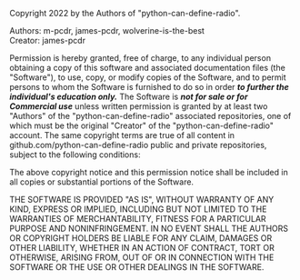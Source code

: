 Copyright 2022 by the Authors of "python-can-define-radio".

Authors: m-pcdr, james-pcdr, wolverine-is-the-best  
Creator: james-pcdr

Permission is hereby granted, free of charge, to any individual person obtaining a copy of this software and associated documentation files (the "Software"), to use, copy, or modify copies of the Software, and to permit persons to whom the Software is furnished to do so in order **_to further the individual's education only._** The Software is **_not for sale or for Commercial use_** unless written permission is granted by at least two "Authors" of the "python-can-define-radio" associated repositories, one of which must be the original "Creator" of the "python-can-define-radio" account. The same copyright terms are true of all content in github.com/python-can-define-radio public and private repositories, subject to the following conditions:

The above copyright notice and this permission notice shall be included in all copies or substantial portions of the Software.

THE SOFTWARE IS PROVIDED "AS IS", WITHOUT WARRANTY OF ANY KIND, EXPRESS OR
IMPLIED, INCLUDING BUT NOT LIMITED TO THE WARRANTIES OF MERCHANTABILITY,
FITNESS FOR A PARTICULAR PURPOSE AND NONINFRINGEMENT. IN NO EVENT SHALL THE
AUTHORS OR COPYRIGHT HOLDERS BE LIABLE FOR ANY CLAIM, DAMAGES OR OTHER
LIABILITY, WHETHER IN AN ACTION OF CONTRACT, TORT OR OTHERWISE, ARISING FROM,
OUT OF OR IN CONNECTION WITH THE SOFTWARE OR THE USE OR OTHER DEALINGS IN THE
SOFTWARE.
